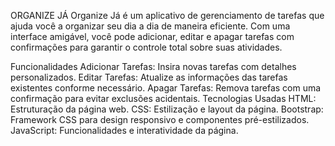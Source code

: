 ORGANIZE JÁ
Organize Já é um aplicativo de gerenciamento de tarefas que ajuda você a organizar seu dia a dia de maneira eficiente. 
Com uma interface amigável, você pode adicionar, editar e apagar tarefas com confirmações para 
garantir o controle total sobre suas atividades.

Funcionalidades
Adicionar Tarefas: Insira novas tarefas com detalhes personalizados.
Editar Tarefas: Atualize as informações das tarefas existentes conforme necessário.
Apagar Tarefas: Remova tarefas com uma confirmação para evitar exclusões acidentais.
Tecnologias Usadas
HTML: Estruturação da página web.
CSS: Estilização e layout da página.
Bootstrap: Framework CSS para design responsivo e componentes pré-estilizados.
JavaScript: Funcionalidades e interatividade da página.
